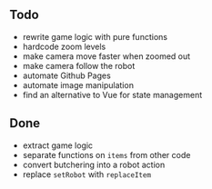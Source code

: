 ## Todo
- rewrite game logic with pure functions
- hardcode zoom levels
- make camera move faster when zoomed out
- make camera follow the robot
- automate Github Pages
- automate image manipulation
- find an alternative to Vue for state management

## Done
- extract game logic
- separate functions on `items` from other code
- convert butchering into a robot action
- replace `setRobot` with `replaceItem`
